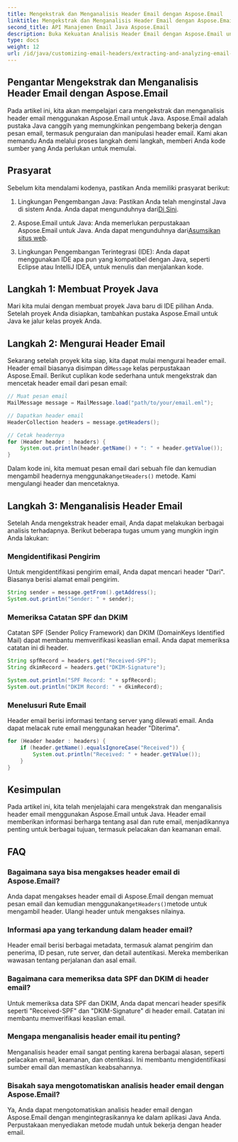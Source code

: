 ```yaml
---
title: Mengekstrak dan Menganalisis Header Email dengan Aspose.Email
linktitle: Mengekstrak dan Menganalisis Header Email dengan Aspose.Email
second_title: API Manajemen Email Java Aspose.Email
description: Buka Kekuatan Analisis Header Email dengan Aspose.Email untuk Java. Pelajari Cara Mengekstrak dan Menganalisis Header Email untuk Meningkatkan Pelacakan dan Keamanan Email.
type: docs
weight: 12
url: /id/java/customizing-email-headers/extracting-and-analyzing-email-headers/
---
```


## Pengantar Mengekstrak dan Menganalisis Header Email dengan Aspose.Email

Pada artikel ini, kita akan mempelajari cara mengekstrak dan menganalisis header email menggunakan Aspose.Email untuk Java. Aspose.Email adalah pustaka Java canggih yang memungkinkan pengembang bekerja dengan pesan email, termasuk penguraian dan manipulasi header email. Kami akan memandu Anda melalui proses langkah demi langkah, memberi Anda kode sumber yang Anda perlukan untuk memulai.

## Prasyarat

Sebelum kita mendalami kodenya, pastikan Anda memiliki prasyarat berikut:

1.  Lingkungan Pengembangan Java: Pastikan Anda telah menginstal Java di sistem Anda. Anda dapat mengunduhnya dari[Di Sini](https://www.oracle.com/java/technologies/javase-downloads.html).

2.  Aspose.Email untuk Java: Anda memerlukan perpustakaan Aspose.Email untuk Java. Anda dapat mengunduhnya dari[Asumsikan situs web](https://releases.aspose.com/email/java/).

3. Lingkungan Pengembangan Terintegrasi (IDE): Anda dapat menggunakan IDE apa pun yang kompatibel dengan Java, seperti Eclipse atau IntelliJ IDEA, untuk menulis dan menjalankan kode.

## Langkah 1: Membuat Proyek Java

Mari kita mulai dengan membuat proyek Java baru di IDE pilihan Anda. Setelah proyek Anda disiapkan, tambahkan pustaka Aspose.Email untuk Java ke jalur kelas proyek Anda.

## Langkah 2: Mengurai Header Email

 Sekarang setelah proyek kita siap, kita dapat mulai mengurai header email. Header email biasanya disimpan di`Message` kelas perpustakaan Aspose.Email. Berikut cuplikan kode sederhana untuk mengekstrak dan mencetak header email dari pesan email:

```java
// Muat pesan email
MailMessage message = MailMessage.load("path/to/your/email.eml");

// Dapatkan header email
HeaderCollection headers = message.getHeaders();

// Cetak headernya
for (Header header : headers) {
    System.out.println(header.getName() + ": " + header.getValue());
}
```

 Dalam kode ini, kita memuat pesan email dari sebuah file dan kemudian mengambil headernya menggunakan`getHeaders()` metode. Kami mengulangi header dan mencetaknya.

## Langkah 3: Menganalisis Header Email

Setelah Anda mengekstrak header email, Anda dapat melakukan berbagai analisis terhadapnya. Berikut beberapa tugas umum yang mungkin ingin Anda lakukan:

### Mengidentifikasi Pengirim

Untuk mengidentifikasi pengirim email, Anda dapat mencari header "Dari". Biasanya berisi alamat email pengirim.

```java
String sender = message.getFrom().getAddress();
System.out.println("Sender: " + sender);
```

### Memeriksa Catatan SPF dan DKIM

Catatan SPF (Sender Policy Framework) dan DKIM (DomainKeys Identified Mail) dapat membantu memverifikasi keaslian email. Anda dapat memeriksa catatan ini di header.

```java
String spfRecord = headers.get("Received-SPF");
String dkimRecord = headers.get("DKIM-Signature");

System.out.println("SPF Record: " + spfRecord);
System.out.println("DKIM Record: " + dkimRecord);
```

### Menelusuri Rute Email

Header email berisi informasi tentang server yang dilewati email. Anda dapat melacak rute email menggunakan header "Diterima".

```java
for (Header header : headers) {
    if (header.getName().equalsIgnoreCase("Received")) {
        System.out.println("Received: " + header.getValue());
    }
}
```

## Kesimpulan

Pada artikel ini, kita telah menjelajahi cara mengekstrak dan menganalisis header email menggunakan Aspose.Email untuk Java. Header email memberikan informasi berharga tentang asal dan rute email, menjadikannya penting untuk berbagai tujuan, termasuk pelacakan dan keamanan email.

## FAQ

### Bagaimana saya bisa mengakses header email di Aspose.Email?

 Anda dapat mengakses header email di Aspose.Email dengan memuat pesan email dan kemudian menggunakan`getHeaders()`metode untuk mengambil header. Ulangi header untuk mengakses nilainya.

### Informasi apa yang terkandung dalam header email?

Header email berisi berbagai metadata, termasuk alamat pengirim dan penerima, ID pesan, rute server, dan detail autentikasi. Mereka memberikan wawasan tentang perjalanan dan asal email.

### Bagaimana cara memeriksa data SPF dan DKIM di header email?

Untuk memeriksa data SPF dan DKIM, Anda dapat mencari header spesifik seperti "Received-SPF" dan "DKIM-Signature" di header email. Catatan ini membantu memverifikasi keaslian email.

### Mengapa menganalisis header email itu penting?

Menganalisis header email sangat penting karena berbagai alasan, seperti pelacakan email, keamanan, dan otentikasi. Ini membantu mengidentifikasi sumber email dan memastikan keabsahannya.

### Bisakah saya mengotomatiskan analisis header email dengan Aspose.Email?

Ya, Anda dapat mengotomatiskan analisis header email dengan Aspose.Email dengan mengintegrasikannya ke dalam aplikasi Java Anda. Perpustakaan menyediakan metode mudah untuk bekerja dengan header email.